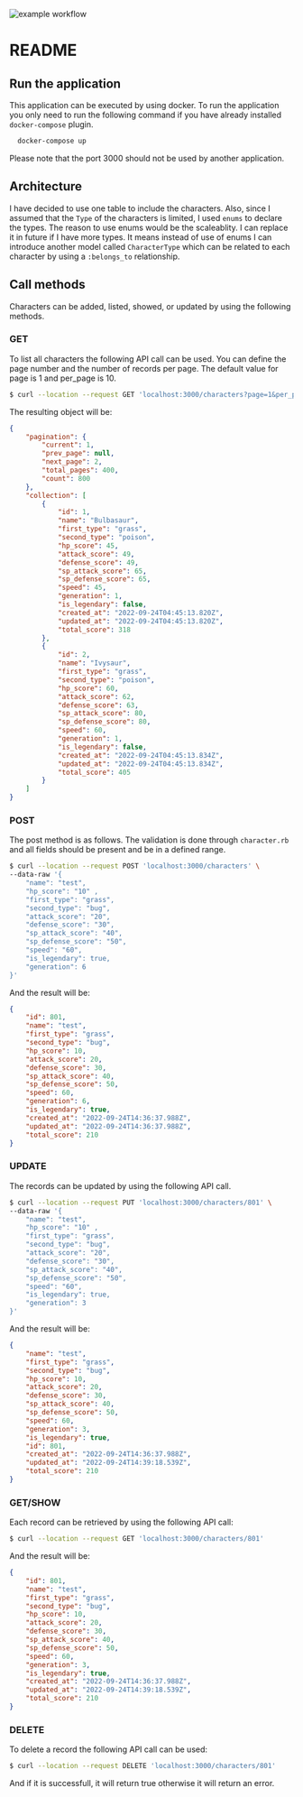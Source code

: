 ![example workflow](https://github.com/amirali-ashraf/pokemon/actions/workflows/test.yml/badge.svg)

# README

## Run the application

This application can be executed by using docker. To run the application you only need to run the following command if you have already installed `docker-compose` plugin.

```bash
  docker-compose up
```

Please note that the port 3000 should not be used by another application.

## Architecture
I have decided to use one table to include the characters. Also, since I assumed that the `Type` of the characters is limited, I used `enums` to declare the types. The reason to use enums would be the scaleablity. I can replace it in future if I have more types. It means instead of use of enums I can introduce another model called `CharacterType` which can be related to each character by using a `:belongs_to` relationship.

## Call methods
Characters can be added, listed, showed, or updated by using the following methods.

### GET
To list all characters the following API call can be used. You can define the page number and the number of records per page. The default value for page is 1 and per_page is 10.
```bash
$ curl --location --request GET 'localhost:3000/characters?page=1&per_page=2'
```
The resulting object will be:

```JSON
{
    "pagination": {
        "current": 1,
        "prev_page": null,
        "next_page": 2,
        "total_pages": 400,
        "count": 800
    },
    "collection": [
        {
            "id": 1,
            "name": "Bulbasaur",
            "first_type": "grass",
            "second_type": "poison",
            "hp_score": 45,
            "attack_score": 49,
            "defense_score": 49,
            "sp_attack_score": 65,
            "sp_defense_score": 65,
            "speed": 45,
            "generation": 1,
            "is_legendary": false,
            "created_at": "2022-09-24T04:45:13.820Z",
            "updated_at": "2022-09-24T04:45:13.820Z",
            "total_score": 318
        },
        {
            "id": 2,
            "name": "Ivysaur",
            "first_type": "grass",
            "second_type": "poison",
            "hp_score": 60,
            "attack_score": 62,
            "defense_score": 63,
            "sp_attack_score": 80,
            "sp_defense_score": 80,
            "speed": 60,
            "generation": 1,
            "is_legendary": false,
            "created_at": "2022-09-24T04:45:13.834Z",
            "updated_at": "2022-09-24T04:45:13.834Z",
            "total_score": 405
        }
    ]
}
```

### POST
The post method is as follows. The validation is done through `character.rb` and all fields should be present and be in a defined range.

```bash
$ curl --location --request POST 'localhost:3000/characters' \
--data-raw '{
    "name": "test",
    "hp_score": "10" ,
    "first_type": "grass",
    "second_type": "bug",
    "attack_score": "20",
    "defense_score": "30",
    "sp_attack_score": "40",
    "sp_defense_score": "50",
    "speed": "60",
    "is_legendary": true,
    "generation": 6
}'
```

And the result will be:

```JSON
{
    "id": 801,
    "name": "test",
    "first_type": "grass",
    "second_type": "bug",
    "hp_score": 10,
    "attack_score": 20,
    "defense_score": 30,
    "sp_attack_score": 40,
    "sp_defense_score": 50,
    "speed": 60,
    "generation": 6,
    "is_legendary": true,
    "created_at": "2022-09-24T14:36:37.988Z",
    "updated_at": "2022-09-24T14:36:37.988Z",
    "total_score": 210
}
```

### UPDATE

The records can be updated by using the following API call. 

```bash
$ curl --location --request PUT 'localhost:3000/characters/801' \
--data-raw '{
    "name": "test",
    "hp_score": "10" ,
    "first_type": "grass",
    "second_type": "bug",
    "attack_score": "20",
    "defense_score": "30",
    "sp_attack_score": "40",
    "sp_defense_score": "50",
    "speed": "60",
    "is_legendary": true,
    "generation": 3
}'
```

And the result will be:

```json
{
    "name": "test",
    "first_type": "grass",
    "second_type": "bug",
    "hp_score": 10,
    "attack_score": 20,
    "defense_score": 30,
    "sp_attack_score": 40,
    "sp_defense_score": 50,
    "speed": 60,
    "generation": 3,
    "is_legendary": true,
    "id": 801,
    "created_at": "2022-09-24T14:36:37.988Z",
    "updated_at": "2022-09-24T14:39:18.539Z",
    "total_score": 210
}
```

### GET/SHOW

Each record can be retrieved by using the following API call:

```bash
$ curl --location --request GET 'localhost:3000/characters/801'
```

And the result will be:

```json
{
    "id": 801,
    "name": "test",
    "first_type": "grass",
    "second_type": "bug",
    "hp_score": 10,
    "attack_score": 20,
    "defense_score": 30,
    "sp_attack_score": 40,
    "sp_defense_score": 50,
    "speed": 60,
    "generation": 3,
    "is_legendary": true,
    "created_at": "2022-09-24T14:36:37.988Z",
    "updated_at": "2022-09-24T14:39:18.539Z",
    "total_score": 210
}
```

### DELETE

To delete a record the following API call can be used:

```bash
$ curl --location --request DELETE 'localhost:3000/characters/801' 
```

And if it is successfull, it will return true otherwise it will return an error.





